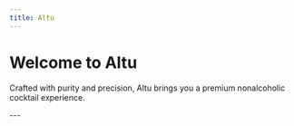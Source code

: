 ```yaml
---
title: Altu
---
```

<h1>Welcome to Altu</h1>
<p>Crafted with purity and precision, Altu brings you a premium nonalcoholic cocktail experience.</p>
---

